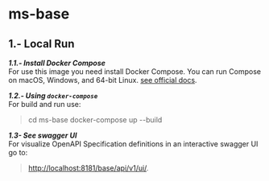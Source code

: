 # ms-base

## 1.- Local Run

***1.1.- Install Docker Compose***  
For use this image you need install Docker Compose. You can run Compose on macOS, Windows, and 64-bit Linux.
[see official docs](https://docs.docker.com/compose/install/).

***1.2.- Using `docker-compose`***  
For build and run use:  
> cd ms-base
> docker-compose up --build

***1.3- See swagger UI***  
For visualize OpenAPI Specification definitions in an interactive swagger UI go to:  
>
> [http://localhost:8181/base/api/v1/ui/](http://localhost:8181/base/api/v1/ui/).
>
